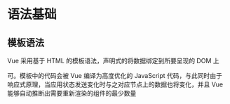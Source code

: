 # 语法基础

## 模板语法

Vue 采用基于 HTML 的模板语法，声明式的将数据绑定到所要呈现的 DOM 上

可。模板中的代码会被 Vue 编译为高度优化的 JavaScript 代码，与此同时由于响应式原理，当应用状态发送变化时与之对应节点上的数据也将变化，并且 Vue 能够自动推断出需要重新渲染的组件的最少数量
